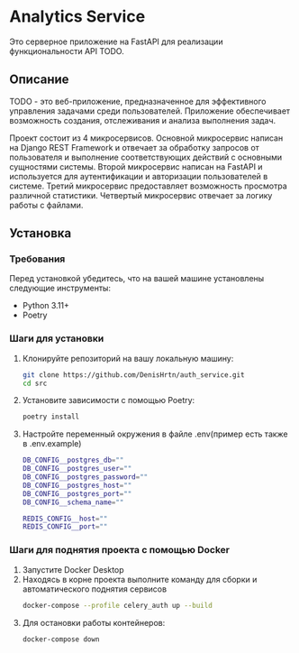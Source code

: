 # Analytics Service

Это серверное приложение на FastAPI для реализации функциональности API TODO.

## Описание

TODO - это веб-приложение, предназначенное для эффективного управления задачами среди пользователей. Приложение обеспечивает возможность создания, отслеживания и анализа выполнения задач.

Проект состоит из 4 микросервисов. Основной микросервис написан на Django REST Framework и отвечает за обработку запросов от пользователя и выполнение соответствующих действий с основными сущностями системы. Второй микросервис написан на FastAPI и используется для аутентификации и авторизации пользователей в системе. Третий микросервис предоставляет возможность просмотра различной статистики. Четвертый микросервис отвечает за логику работы с файлами.


## Установка

### Требования

Перед установкой убедитесь, что на вашей машине установлены следующие инструменты:

- Python 3.11+
- Poetry

### Шаги для установки

1. Клонируйте репозиторий на вашу локальную машину:

   ```bash
   git clone https://github.com/DenisHrtn/auth_service.git
   cd src

2. Установите зависимости с помощью Poetry:
   ```bash
   poetry install

4. Настройте переменный окружения в файле .env(пример есть также в .env.example)
   ```bash
   DB_CONFIG__postgres_db=""
   DB_CONFIG__postgres_user=""
   DB_CONFIG__postgres_password=""
   DB_CONFIG__postgres_host=""
   DB_CONFIG__postgres_port=""
   DB_CONFIG__schema_name=""

   REDIS_CONFIG__host=""
   REDIS_CONFIG__port=""

### Шаги для поднятия проекта с помощью Docker
1. Запустите Docker Desktop 
2. Находясь в корне проекта выполните команду для сборки и автоматического поднятия сервисов
   ```bash
   docker-compose --profile celery_auth up --build
   
3. Для остановки работы контейнеров:
   ```bash
   docker-compose down